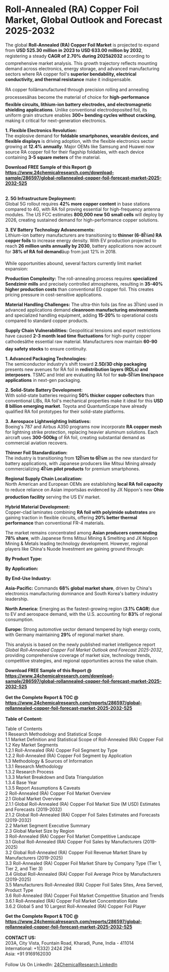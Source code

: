<h1>Roll-Annealed (RA) Copper Foil Market, Global Outlook and Forecast 2025-2032</h1><p>The global <strong>Roll-Annealed (RA) Copper Foil Market</strong> is projected to expand from <strong>USD 525.30 million in 2023 to USD 633.00 million by 2032</strong>, registering a steady <strong>CAGR of 2.70% during 2025â2032</strong> according to comprehensive market analysis. This growth trajectory reflects mounting demand across electronics, energy storage, and advanced manufacturing sectors where RA copper foil's <strong>superior bendability, electrical conductivity, and thermal resistance</strong> make it indispensable.</p><p>RA copper foilâmanufactured through precision rolling and annealing processesâhas become the material of choice for <strong>high-performance flexible circuits, lithium-ion battery electrodes, and electromagnetic shielding applications</strong>. Unlike conventional electrodeposited foil, its uniform grain structure enables <strong>300+ bending cycles without cracking</strong>, making it critical for next-generation electronics.</p><p><strong>1. Flexible Electronics Revolution:</strong><br>
The explosive demand for <strong>foldable smartphones, wearable devices, and flexible displays</strong> is driving adoption, with the flexible electronics sector growing at <strong>12.4% annually</strong>. Major OEMs like Samsung and Huawei now source RA copper foil for their flagship foldables, with each device containing <strong>3-5 square meters</strong> of the material.</p><div><b>Download FREE Sample of this Report @ 
            <a href="https://www.24chemicalresearch.com/download-sample/286597/global-rollannealed-copper-foil-forecast-market-2025-2032-525">
            https://www.24chemicalresearch.com/download-sample/286597/global-rollannealed-copper-foil-forecast-market-2025-2032-525</a></b></div><br><p><strong>2. 5G Infrastructure Deployment:</strong><br>
Global 5G rollout requires <strong>42% more copper content</strong> in base stations compared to 4G, with RA foil proving essential for high-frequency antenna modules. The US FCC estimates <strong>800,000 new 5G small cells</strong> will deploy by 2026, creating sustained demand for high-performance copper solutions.</p><p><strong>3. EV Battery Technology Advancements:</strong><br>
Lithium-ion battery manufacturers are transitioning to <strong>thinner (6-8Î¼m) RA copper foils</strong> to increase energy density. With EV production projected to reach <strong>26 million units annually by 2030</strong>, battery applications now account for <strong>38% of RA foil demand</strong>âup from just 12% in 2018.</p><p>While opportunities abound, several factors currently limit market expansion:</p><p><strong>Production Complexity:</strong> The roll-annealing process requires <strong>specialized Sendzimir mills</strong> and precisely controlled atmospheres, resulting in <strong>35-40% higher production costs</strong> than conventional ED copper foil. This creates pricing pressure in cost-sensitive applications.</p><p><strong>Material Handling Challenges:</strong> The ultra-thin foils (as fine as 3Î¼m) used in advanced applications demand <strong>cleanroom manufacturing environments</strong> and specialized handling equipment, adding <strong>15-20%</strong> to operational costs compared to standard copper products.</p><p><strong>Supply Chain Vulnerabilities:</strong> Geopolitical tensions and export restrictions have caused <strong>2-3 month lead time fluctuations</strong> for high-purity copper cathodesâthe essential raw material. Manufacturers now maintain <strong>60-90 day safety stocks</strong> to ensure continuity.</p><p><strong>1. Advanced Packaging Technologies:</strong><br>
The semiconductor industry's shift toward <strong>2.5D/3D chip packaging</strong> presents new avenues for RA foil in <strong>redistribution layers (RDLs) and interposers</strong>. TSMC and Intel are evaluating RA foil for <strong>sub-5Î¼m line/space applications</strong> in next-gen packaging.</p><p><strong>2. Solid-State Battery Development:</strong><br>
With solid-state batteries requiring <strong>50% thicker copper collectors</strong> than conventional LIBs, RA foil's mechanical properties make it ideal for this <strong>USD 8 billion emerging market</strong>. Toyota and QuantumScape have already qualified RA foil prototypes for their solid-state platforms.</p><p><strong>3. Aerospace Lightweighting Initiatives:</strong><br>
Boeing's 787 and Airbus A350 programs now incorporate <strong>RA copper mesh</strong> for lightning strike protection, replacing heavier aluminum solutions. Each aircraft uses <strong>300-500kg</strong> of RA foil, creating substantial demand as commercial aviation recovers.</p><p><strong>Thinner Foil Standardization:</strong><br>
	The industry is transitioning from <strong>12Î¼m to 6Î¼m</strong> as the new standard for battery applications, with Japanese producers like Mitsui Mining already commercializing <strong>4Î¼m pilot products</strong> for premium smartphones.</p><p><strong>Regional Supply Chain Localization:</strong><br>
	North American and European OEMs are establishing <strong>local RA foil capacity</strong> to reduce reliance on Asian importsâas evidenced by JX Nippon's new <strong>Ohio production facility</strong> serving the US EV market.</p><p><strong>Hybrid Material Development:</strong><br>
	Copper-clad laminates combining <strong>RA foil with polyimide substrates</strong> are gaining traction in flexible circuits, offering <strong>20% better thermal performance</strong> than conventional FR-4 materials.</p><p>The market remains concentrated among <strong>Asian producers commanding 78% share</strong>, with Japanese firms Mitsui Mining &amp; Smelting and JX Nippon Mining &amp; Metals leading technology development. However, regional players like China's Nuode Investment are gaining ground through:</p><p><strong>By Product Type:</strong></p><p><strong>By Application:</strong></p><p><strong>By End-Use Industry:</strong></p><p><strong>Asia-Pacific:</strong> Commands <strong>68% global market share</strong>, driven by China's electronics manufacturing dominance and South Korea's battery industry leadership.</p><p><strong>North America:</strong> Emerging as the fastest-growing region (<strong>3.1% CAGR</strong>) due to EV and aerospace demand, with the U.S. accounting for <strong>83%</strong> of regional consumption.</p><p><strong>Europe:</strong> Strong automotive sector demand tempered by high energy costs, with Germany maintaining <strong>29%</strong> of regional market share.</p><p>This analysis is based on the newly published market intelligence report <em>Global Roll-Annealed Copper Foil Market Outlook and Forecast 2025-2032</em>, providing comprehensive coverage of market size, technology trends, competitive strategies, and regional opportunities across the value chain.</p><div><b>Download FREE Sample of this Report @ 
            <a href="https://www.24chemicalresearch.com/download-sample/286597/global-rollannealed-copper-foil-forecast-market-2025-2032-525">
            https://www.24chemicalresearch.com/download-sample/286597/global-rollannealed-copper-foil-forecast-market-2025-2032-525</a></b></div><br><div><b>Get the Complete Report & TOC @ 
            <a href="https://www.24chemicalresearch.com/reports/286597/global-rollannealed-copper-foil-forecast-market-2025-2032-525">
            https://www.24chemicalresearch.com/reports/286597/global-rollannealed-copper-foil-forecast-market-2025-2032-525</a></b></div><br>
            <b>Table of Content:</b><p>Table of Contents<br />
1 Research Methodology and Statistical Scope<br />
1.1 Market Definition and Statistical Scope of Roll-Annealed (RA) Copper Foil<br />
1.2 Key Market Segments<br />
1.2.1 Roll-Annealed (RA) Copper Foil Segment by Type<br />
1.2.2 Roll-Annealed (RA) Copper Foil Segment by Application<br />
1.3 Methodology & Sources of Information<br />
1.3.1 Research Methodology<br />
1.3.2 Research Process<br />
1.3.3 Market Breakdown and Data Triangulation<br />
1.3.4 Base Year<br />
1.3.5 Report Assumptions & Caveats<br />
2 Roll-Annealed (RA) Copper Foil Market Overview<br />
2.1 Global Market Overview<br />
2.1.1 Global Roll-Annealed (RA) Copper Foil Market Size (M USD) Estimates and Forecasts (2019-2032)<br />
2.1.2 Global Roll-Annealed (RA) Copper Foil Sales Estimates and Forecasts (2019-2032)<br />
2.2 Market Segment Executive Summary<br />
2.3 Global Market Size by Region<br />
3 Roll-Annealed (RA) Copper Foil Market Competitive Landscape<br />
3.1 Global Roll-Annealed (RA) Copper Foil Sales by Manufacturers (2019-2025)<br />
3.2 Global Roll-Annealed (RA) Copper Foil Revenue Market Share by Manufacturers (2019-2025)<br />
3.3 Roll-Annealed (RA) Copper Foil Market Share by Company Type (Tier 1, Tier 2, and Tier 3)<br />
3.4 Global Roll-Annealed (RA) Copper Foil Average Price by Manufacturers (2019-2025)<br />
3.5 Manufacturers Roll-Annealed (RA) Copper Foil Sales Sites, Area Served, Product Type<br />
3.6 Roll-Annealed (RA) Copper Foil Market Competitive Situation and Trends<br />
3.6.1 Roll-Annealed (RA) Copper Foil Market Concentration Rate<br />
3.6.2 Global 5 and 10 Largest Roll-Annealed (RA) Copper Foil Player</p><div><b>Get the Complete Report & TOC @ 
            <a href="https://www.24chemicalresearch.com/reports/286597/global-rollannealed-copper-foil-forecast-market-2025-2032-525">
            https://www.24chemicalresearch.com/reports/286597/global-rollannealed-copper-foil-forecast-market-2025-2032-525</a></b></div><br><b>CONTACT US:</b><br>
            203A, City Vista, Fountain Road, Kharadi, Pune, India - 411014<br>
            International: +1(332) 2424 294<br>
            Asia: +91 9169162030 <br><br>
            Follow Us On LinkedIn: <a href="https://www.linkedin.com/company/24chemicalresearch/">24ChemicalResearch LinkedIn</a>
